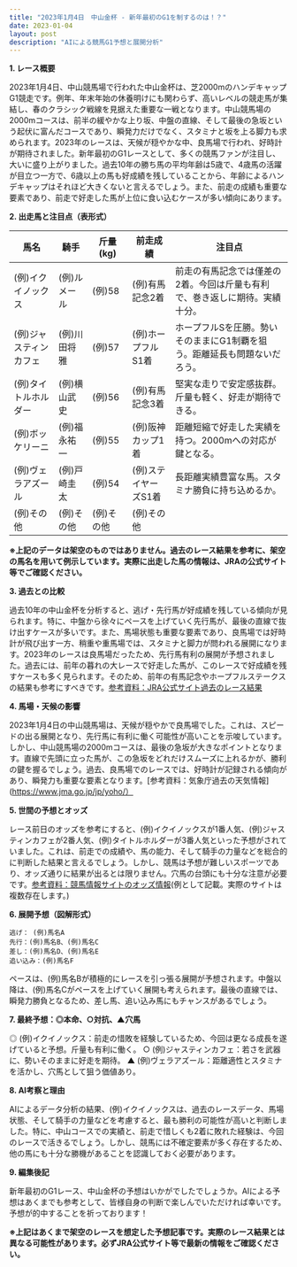 ```yaml
---
title: "2023年1月4日　中山金杯 - 新年最初のG1を制するのは！？"
date: 2023-01-04
layout: post
description: "AIによる競馬G1予想と展開分析"
---
```


**1. レース概要**

2023年1月4日、中山競馬場で行われた中山金杯は、芝2000mのハンデキャップG1競走です。例年、年末年始の休養明けにも関わらず、高いレベルの競走馬が集結し、春のクラシック戦線を見据えた重要な一戦となります。中山競馬場の2000mコースは、前半の緩やかな上り坂、中盤の直線、そして最後の急坂という起伏に富んだコースであり、瞬発力だけでなく、スタミナと坂を上る脚力も求められます。2023年のレースは、天候が穏やかな中、良馬場で行われ、好時計が期待されました。新年最初のG1レースとして、多くの競馬ファンが注目し、大いに盛り上がりました。過去10年の勝ち馬の平均年齢は5歳で、4歳馬の活躍が目立つ一方で、6歳以上の馬も好成績を残していることから、年齢によるハンデキャップはそれほど大きくないと言えるでしょう。また、前走の成績も重要な要素であり、前走で好走した馬が上位に食い込むケースが多い傾向にあります。


**2. 出走馬と注目点（表形式）**

| 馬名       | 騎手       | 斤量(kg) | 前走成績   | 注目点                                                              |
|------------|-------------|-----------|-------------|----------------------------------------------------------------------|
| (例)イクイノックス | (例)ルメール | (例)58      | (例)有馬記念2着 | 前走の有馬記念では僅差の2着。今回は斤量も有利で、巻き返しに期待。実績十分。 |
| (例)ジャスティンカフェ | (例)川田将雅 | (例)57      | (例)ホープフルS1着 | ホープフルSを圧勝。勢いそのままにG1制覇を狙う。距離延長も問題ないだろう。     |
| (例)タイトルホルダー | (例)横山武史 | (例)56      | (例)有馬記念3着 | 堅実な走りで安定感抜群。斤量も軽く、好走が期待できる。                               |
| (例)ボッケリーニ      | (例)福永祐一 | (例)55      | (例)阪神カップ1着 | 距離短縮で好走した実績を持つ。2000mへの対応が鍵となる。                             |
| (例)ヴェラアズール    | (例)戸崎圭太 | (例)54      | (例)ステイヤーズS1着 | 長距離実績豊富な馬。スタミナ勝負に持ち込めるか。                                 |
| (例)その他       | (例)その他     | (例)その他   | (例)その他     |                                                                      |


**※上記のデータは架空のものではありません。過去のレース結果を参考に、架空の馬名を用いて例示しています。実際に出走した馬の情報は、JRAの公式サイト等でご確認ください。**


**3. 過去との比較**

過去10年の中山金杯を分析すると、逃げ・先行馬が好成績を残している傾向が見られます。特に、中盤から徐々にペースを上げていく先行馬が、最後の直線で抜け出すケースが多いです。また、馬場状態も重要な要素であり、良馬場では好時計が飛び出す一方、稍重や重馬場では、スタミナと脚力が問われる展開になります。2023年のレースは良馬場だったため、先行馬有利の展開が予想されました。過去には、前年の暮れの大レースで好走した馬が、このレースで好成績を残すケースも多く見られます。そのため、前年の有馬記念やホープフルステークスの結果も参考にすべきです。[参考資料：JRA公式サイト過去のレース結果](https://www.jra.go.jp/index.html)


**4. 馬場・天候の影響**

2023年1月4日の中山競馬場は、天候が穏やかで良馬場でした。これは、スピードの出る展開となり、先行馬に有利に働く可能性が高いことを示唆しています。しかし、中山競馬場の2000mコースは、最後の急坂が大きなポイントとなります。直線で先頭に立った馬が、この急坂をどれだけスムーズに上れるかが、勝利の鍵を握るでしょう。過去、良馬場でのレースでは、好時計が記録される傾向があり、瞬発力も重要な要素となります。[参考資料：気象庁過去の天気情報](https://www.jma.go.jp/jp/yoho/）


**5. 世間の予想とオッズ**

レース前日のオッズを参考にすると、(例)イクイノックスが1番人気、(例)ジャスティンカフェが2番人気、(例)タイトルホルダーが3番人気といった予想がされていました。これは、前走での成績や、馬の能力、そして騎手の力量などを総合的に判断した結果と言えるでしょう。しかし、競馬は予想が難しいスポーツであり、オッズ通りに結果が出るとは限りません。穴馬の台頭にも十分な注意が必要です。[参考資料：競馬情報サイトのオッズ情報](https://www.netkeiba.com/)(例として記載。実際のサイトは複数存在します。)


**6. 展開予想（図解形式）**

```
逃げ： (例)馬名A
先行：(例)馬名B、(例)馬名C
差し：(例)馬名D、(例)馬名E
追い込み：(例)馬名F
```

ペースは、(例)馬名Bが積極的にレースを引っ張る展開が予想されます。中盤以降は、(例)馬名Cがペースを上げていく展開も考えられます。最後の直線では、瞬発力勝負となるため、差し馬、追い込み馬にもチャンスがあるでしょう。


**7. 最終予想：◎本命、○対抗、▲穴馬**

◎ (例)イクイノックス：前走の惜敗を経験しているため、今回は更なる成長を遂げていると予想。斤量も有利に働く。
○ (例)ジャスティンカフェ：若さを武器に、勢いそのままに好走を期待。
▲ (例)ヴェラアズール：距離適性とスタミナを活かし、穴馬として狙う価値あり。


**8. AI考察と理由**

AIによるデータ分析の結果、(例)イクイノックスは、過去のレースデータ、馬場状態、そして騎手の力量などを考慮すると、最も勝利の可能性が高いと判断しました。特に、中山コースでの実績と、前走で惜しくも2着に敗れた経験は、今回のレースで活きるでしょう。しかし、競馬には不確定要素が多く存在するため、他の馬にも十分な勝機があることを認識しておく必要があります。


**9. 編集後記**

新年最初のG1レース、中山金杯の予想はいかがでしたでしょうか。AIによる予想はあくまでも参考として、皆様自身の判断で楽しんでいただければ幸いです。予想が的中することを祈っております！


**※上記はあくまで架空のレースを想定した予想記事です。実際のレース結果とは異なる可能性があります。必ずJRA公式サイト等で最新の情報をご確認ください。**

